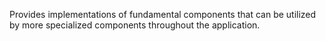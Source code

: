Provides implementations of fundamental components that can be utilized by more specialized components throughout the application.